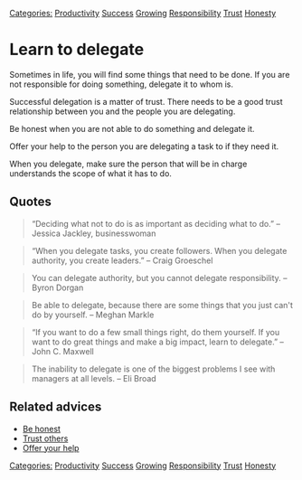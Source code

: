 [Categories:](../Categories/index.md) [Productivity](../Categories/Productivity.md) [Success](../Categories/Success.md) [Growing](../Categories/Growing.md) [Responsibility](../Categories/Responsibility.md) [Trust](../Categories/Trust.md) [Honesty](../Categories/Honesty.md)
# Learn to delegate

Sometimes in life, you will find some things that need to be done. If you are not responsible for doing something, delegate it to whom is.

Successful delegation is a matter of trust. There needs to be a good trust relationship between you and the people you are delegating.

Be honest when you are not able to do something and delegate it.

Offer your help to the person you are delegating a task to if they need it.

When you delegate, make sure the person that will be in charge understands the scope of what it has to do.

## Quotes

> “Deciding what not to do is as important as deciding what to do.” – Jessica Jackley, businesswoman

> “When you delegate tasks, you create followers. When you delegate authority, you create leaders.” – Craig Groeschel

> You can delegate authority, but you cannot delegate responsibility. – Byron Dorgan

> Be able to delegate, because there are some things that you just can't do by yourself. – Meghan Markle

> “If you want to do a few small things right, do them yourself. If you want to do great things and make a big impact, learn to delegate.” – John C. Maxwell

> The inability to delegate is one of the biggest problems I see with managers at all levels. – Eli Broad

## Related advices

- [Be honest](../Be%20honest/index.md)
- [Trust others](../Trust%20others/index.md)
- [Offer your help](../Offer%20your%20help/index.md)

[Categories:](../Categories/index.md) [Productivity](../Categories/Productivity.md) [Success](../Categories/Success.md) [Growing](../Categories/Growing.md) [Responsibility](../Categories/Responsibility.md) [Trust](../Categories/Trust.md) [Honesty](../Categories/Honesty.md)